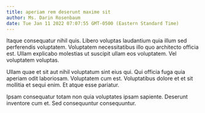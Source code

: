 ```yaml
---
title: aperiam rem deserunt maxime sit
author: Ms. Darin Rosenbaum
date: Tue Jan 11 2022 07:07:55 GMT-0500 (Eastern Standard Time)
---
```

Itaque consequatur nihil quis. Libero voluptas laudantium quia illum sed perferendis voluptatem. Voluptatem necessitatibus illo quo architecto officia est. Ullam explicabo molestias ut suscipit ullam eos voluptatem. Vel voluptatem voluptas.

 Ullam quae et sit aut nihil voluptatum sint eius qui. Qui officia fuga quia aperiam odit laboriosam. Voluptatem cum est. Voluptatibus dolore et et sit mollitia et sequi enim. Et atque esse pariatur.

 Ipsam consequatur totam non quia voluptates ipsam sapiente. Deserunt inventore cum et. Sed consequuntur consequuntur.